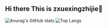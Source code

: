 ## Hi there This is zxuexingzhijie👋

![Anurag's GitHub stats](https://github-readme-stats.vercel.app/api?username=zxuexingzhijie)
![Top Langs](https://github-readme-stats.vercel.app/api/top-langs/?username=zxuexingzhijie)




